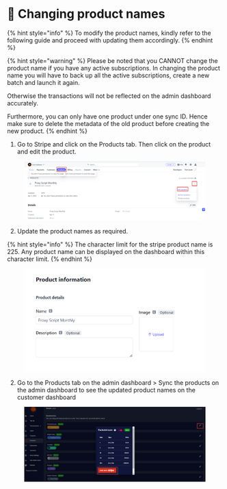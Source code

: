 # 💱 Changing product names

{% hint style="info" %}
To modify the product names, kindly refer to the following guide and proceed with updating them accordingly.
{% endhint %}

{% hint style="warning" %}
Please be noted that you CANNOT change the product name if you have any active subscriptions. In changing the product name you will have to back up all the active subscriptions, create a new batch and launch it again.&#x20;

Otherwise the transactions will not be reflected on the admin dashboard accurately.

Furthermore, you can only have one product under one sync ID. Hence make sure to delete the metadata of the old product before creating the new product.
{% endhint %}

1. Go to Stripe and click on the Products tab. Then click on the product and edit the product.

<figure><img src="../.gitbook/assets/a (3).png" alt=""><figcaption></figcaption></figure>

2. Update the product names as required.

{% hint style="info" %}
The character limit for the stripe product name is 225. Any product name can be displayed on the dashboard within this character limit. &#x20;
{% endhint %}

<figure><img src="../.gitbook/assets/2 (7).png" alt=""><figcaption></figcaption></figure>

2. Go to the Products tab on the admin dashboard > Sync the products on the admin dashboard to see the updated product names on the customer dashboard

<figure><img src="../.gitbook/assets/a (1) (2).png" alt=""><figcaption></figcaption></figure>
